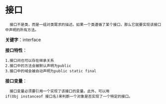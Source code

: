 # 接口

	  接口不是类，而是一组对类需求的描述。如果一个类遵循了某个接口，那么它就要实现该接口中声明的所有方法。
	
**关键字**：interface

**接口特性**：

	1.接口间也可以存在继承关系
	2.接口中的方法会被默认声明为public
	3.接口中的域会被自动声明为public static final
	
**接口变量**：

	  接口变量必须要引用一个实现了该接口的变量。此外，可以用
	if(Obj instanceof 接口名)来判断一个对象是否实现了一个特定的接口。